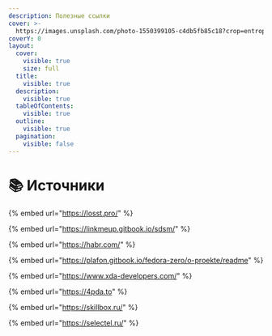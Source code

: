 ```yaml
---
description: Полезные ссылки
cover: >-
  https://images.unsplash.com/photo-1550399105-c4db5fb85c18?crop=entropy&cs=srgb&fm=jpg&ixid=M3wxOTcwMjR8MHwxfHNlYXJjaHw3fHxib29rc3xlbnwwfHx8fDE3MDcwMTA4NTh8MA&ixlib=rb-4.0.3&q=85
coverY: 0
layout:
  cover:
    visible: true
    size: full
  title:
    visible: true
  description:
    visible: true
  tableOfContents:
    visible: true
  outline:
    visible: true
  pagination:
    visible: false
---
```


# 📚 Источники

{% embed url="https://losst.pro/" %}

{% embed url="https://linkmeup.gitbook.io/sdsm/" %}

{% embed url="https://habr.com/" %}

{% embed url="https://plafon.gitbook.io/fedora-zero/o-proekte/readme" %}

{% embed url="https://www.xda-developers.com/" %}

{% embed url="https://4pda.to" %}

{% embed url="https://skillbox.ru/" %}

{% embed url="https://selectel.ru/" %}
